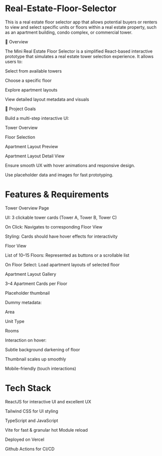 # Real-Estate-Floor-Selector
This is a real estate floor selector app  that allows potential buyers or renters to view and select specific units or floors within a real estate property, such as an apartment building, condo complex, or commercial tower.

📝 Overview

The Mini Real Estate Floor Selector is a simplified React-based interactive prototype that simulates a real estate tower selection experience. It allows users to:

Select from available towers

Choose a specific floor

Explore apartment layouts

View detailed layout metadata and visuals

🎯 Project Goals

Build a multi-step interactive UI:

Tower Overview

Floor Selection

Apartment Layout Preview

Apartment Layout Detail View

Ensure smooth UX with hover animations and responsive design.

Use placeholder data and images for fast prototyping.

# Features & Requirements

Tower Overview Page

UI: 3 clickable tower cards (Tower A, Tower B, Tower C)

On Click: Navigates to corresponding Floor View

Styling: Cards should have hover effects for interactivity

Floor View

List of 10–15 Floors: Represented as buttons or a scrollable list

On Floor Select: Load apartment layouts of selected floor

Apartment Layout Gallery

3–4 Apartment Cards per Floor

Placeholder thumbnail

Dummy metadata:

Area

Unit Type

Rooms

Interaction on hover:

Subtle background darkening of floor

Thumbnail scales up smoothly

Mobile-friendly (touch interactions)

# Tech Stack
ReactJS for interactive UI and excellent UX

Tailwind CSS for UI styling

TypeScript and JavaScript

Vite for fast & granular hot Module reload

Deployed on Vercel

Github Actions for CI/CD